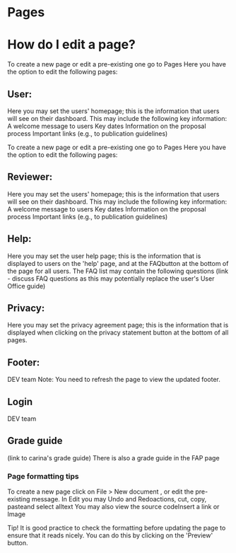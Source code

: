 # Pages


# How do I edit a page?

To create a new page or edit a pre-existing one go to Pages
Here you have the option to edit the following pages:

## User:
Here you may set the users' homepage; this is the information that users will see on their dashboard.
This may include the following key information: 
A welcome message to users
Key dates
Information on the proposal process 
Important links (e.g., to publication guidelines)

To create a new page or edit a pre-existing one go to Pages
Here you have the option to edit the following pages:

## Reviewer:
Here you may set the users' homepage; this is the information that users will see on their dashboard.
This may include the following key information: 
A welcome message to users
Key dates
Information on the proposal process 
Important links (e.g., to publication guidelines)

## Help:
Here you may set the user help page; this is the information that is displayed to users on the 'help' page, and at the FAQbutton at the bottom of the page for all users.
The FAQ list may contain the following questions (link - discuss FAQ questions as this may potentially replace the user's User Office guide) 

## Privacy:
Here you may set the privacy agreement page; this is the information that is displayed when clicking on the privacy statement button at the bottom of all pages.

## Footer:
DEV team
Note: You need to refresh the page to view the updated footer. 

## Login
DEV team

## Grade guide 
(link to carina's grade guide) There is also a grade guide in the FAP page

### Page formatting tips
To create a new page click on File > New document , or edit the pre-existing message.
In Edit you may Undo and Redoactions, cut, copy, pasteand select alltext
You may also view the source codeInsert a link or Image

Tip! It is good practice to check the formatting before updating the page to ensure that it reads nicely. You can do this by clicking on the 'Preview' button.

